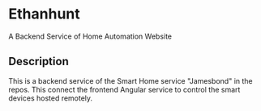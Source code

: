 # Ethanhunt
A Backend Service of Home Automation Website

## Description
This is a backend service of the Smart Home service "Jamesbond" in the repos. This connect the frontend Angular service to control the smart devices hosted remotely. 
